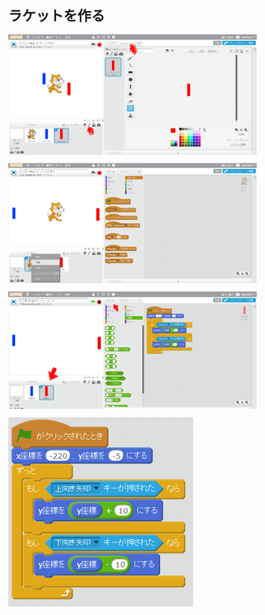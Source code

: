 # ラケットを作る

![](create_racket_001a.png)

![](create_racket_002a.png)

![](create_racket_004a.png)

![](racket_script_001a.png)